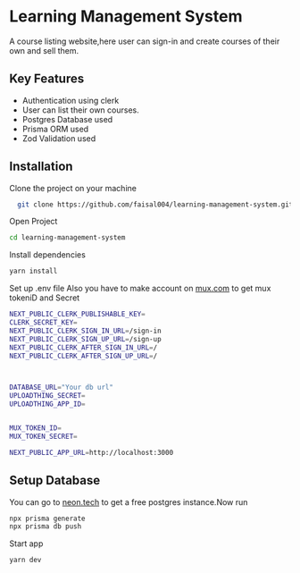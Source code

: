 
# Learning Management System 

A course listing website,here user can sign-in and create courses of their own and sell them.

## Key Features

- Authentication using clerk
- User can list their own courses.
- Postgres Database used
- Prisma ORM used
- Zod Validation used




## Installation

Clone the project on your machine

```bash
  git clone https://github.com/faisal004/learning-management-system.git
```
Open Project
```bash
cd learning-management-system
```
Install dependencies
```bash
yarn install
```

Set up .env file
Also you have to make account on [mux.com](https://www.mux.com) to get mux tokeniD and Secret
```bash
NEXT_PUBLIC_CLERK_PUBLISHABLE_KEY=
CLERK_SECRET_KEY=
NEXT_PUBLIC_CLERK_SIGN_IN_URL=/sign-in
NEXT_PUBLIC_CLERK_SIGN_UP_URL=/sign-up
NEXT_PUBLIC_CLERK_AFTER_SIGN_IN_URL=/
NEXT_PUBLIC_CLERK_AFTER_SIGN_UP_URL=/



DATABASE_URL="Your db url"
UPLOADTHING_SECRET=
UPLOADTHING_APP_ID=


MUX_TOKEN_ID=
MUX_TOKEN_SECRET=

NEXT_PUBLIC_APP_URL=http://localhost:3000
```

## Setup Database
You can go to [neon.tech](https://neon.tech) to get a free postgres instance.Now run
```bash
npx prisma generate
npx prisma db push

```
Start app
```bash
yarn dev
```
